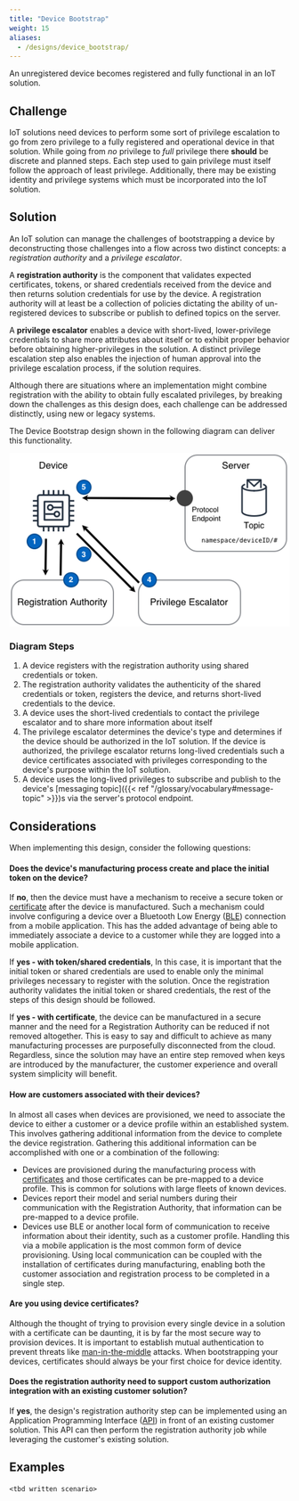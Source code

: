 ```yaml
---
title: "Device Bootstrap"
weight: 15
aliases:
  - /designs/device_bootstrap/
---
```


An unregistered device becomes registered and fully functional in an IoT solution.

<!--more-->

## Challenge

IoT solutions need devices to perform some sort of privilege escalation to go from zero privilege to a fully registered and operational device in that solution. While going from _no_ privilege to _full_ privilege there **should** be discrete and planned steps. Each step used to gain privilege must itself follow the approach of least privilege. Additionally, there may be existing identity and privilege systems which must be incorporated into the IoT solution.

## Solution

An IoT solution can manage the challenges of bootstrapping a device by deconstructing those challenges into a flow across two distinct concepts: a _registration authority_ and a _privilege escalator_.

A **registration authority** is the component that validates expected certificates, tokens, or shared credentials received from the device and then returns solution credentials for use by the device. A registration authority will at least be a collection of policies dictating the ability of un-registered devices to subscribe or publish to defined topics on the server.

A **privilege escalator** enables a device with short-lived, lower-privilege credentials to share more attributes about itself or to exhibit proper behavior before obtaining higher-privileges in the solution. A distinct privilege escalation step also enables the injection of human approval into the privilege escalation process, if the solution requires.

Although there are situations where an implementation might combine registration with the ability to obtain fully escalated privileges, by breaking down the challenges as this design does, each challenge can be addressed distinctly, using new or legacy systems.

The Device Bootstrap design shown in the following diagram can deliver this functionality.

![Device Bootstrapping](bootstrap.png)

### Diagram Steps

1. A device registers with the registration authority using shared credentials or token.
2. The registration authority validates the authenticity of the shared credentials or token, registers the device, and returns short-lived credentials to the device.
3. A device uses the short-lived credentials to contact the privilege escalator and to share more information about itself
4. The privilege escalator determines the device's type and determines if the device should be authorized in the IoT solution. If the device is authorized, the privilege escalator returns long-lived credentials such a device certificates associated with privileges corresponding to the device's purpose within the IoT solution.
5. A device uses the long-lived privileges to subscribe and publish to the device's [messaging topic]({{< ref "/glossary/vocabulary#message-topic" >}})s via the server's protocol endpoint.

## Considerations

When implementing this design, consider the following questions:

#### Does the device's manufacturing process create and place the initial token on the device?

If **no**, then the device must have a mechanism to receive a secure token or [certificate](https://en.wikipedia.org/wiki/Public_key_certificate) after the device is manufactured. Such a mechanism could involve configuring a device over a Bluetooth Low Energy ([BLE](https://en.wikipedia.org/wiki/Bluetooth_Low_Energy)) connection from a mobile application. This has the added advantage of being able to immediately associate a device to a customer while they are logged into a mobile application.

If **yes - with token/shared credentials**, In this case, it is important that the initial token or shared credentials are used to enable only the minimal privileges necessary to register with the solution. Once the registration authority validates the initial token or shared credentials, the rest of the steps of this design should be followed.

If **yes - with certificate**, the device can be manufactured in a secure manner and the need for a Registration Authority can be reduced if not removed altogether. This is easy to say and difficult to achieve as many manufacturing processes are purposefully disconnected from the cloud. Regardless, since the solution may have an entire step removed when keys are introduced by the manufacturer, the customer experience and overall system simplicity will benefit.

#### How are customers associated with their devices?

In almost all cases when devices are provisioned, we need to associate the device to either a customer or a device profile within an established system. This involves gathering additional information from the device to complete the device registration. Gathering this additional information can be accomplished with one or a combination of the following:

- Devices are provisioned during the manufacturing process with [certificates](https://en.wikipedia.org/wiki/Public_key_certificate) and those certificates can be pre-mapped to a device profile. This is common for solutions with large fleets of known devices.
- Devices report their model and serial numbers during their communication with the Registration Authority, that information can be pre-mapped to a device profile.
- Devices use BLE or another local form of communication to receive information about their identity, such as a customer profile. Handling this via a mobile application is the most common form of device provisioning. Using local communication can be coupled with the installation of certificates during manufacturing, enabling both the customer association and registration process to be completed in a single step.

#### Are you using device certificates?

Although the thought of trying to provision every single device in a solution with a certificate can be daunting, it is by far the most secure way to provision devices. It is important to establish mutual authentication to prevent threats like [man-in-the-middle](https://en.wikipedia.org/wiki/Man-in-the-middle_attack) attacks. When bootstrapping your devices, certificates should always be your first choice for device identity.

#### Does the registration authority need to support custom authorization integration with an existing customer solution?

If **yes**, the design's registration authority step can be implemented using an Application Programming Interface ([API](https://en.wikipedia.org/wiki/Application_programming_interface)) in front of an existing customer solution. This API can then perform the registration authority job while leveraging the customer's existing solution.

## Examples

    <tbd written scenario>
